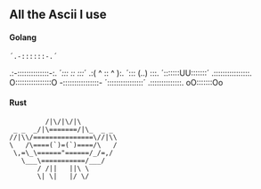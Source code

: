 ## All the Ascii I use 

#### Golang

    ´.-::::::-.´     
.:-::::::::::::::-:.
´_:::    ::    :::_´
 .:( ^   :: ^   ):.
 ´:::   (..)   :::.
 ´:::::::UU:::::::´
 .::::::::::::::::.
 O::::::::::::::::O
 -::::::::::::::::-
 ´::::::::::::::::´
  .::::::::::::::.
    oO:::::::Oo      


#### Rust


             /|\/|\/|\
     _ _  _/|\=======/|\_  _ _
    //|\\/===============\//|\\
    \   /\====(`)=(`)====/\   /
     \,=\_\======"======/_/=,/
       \___\===========/___/
           / /||   ||\ \
           \| \|   |/ \/

